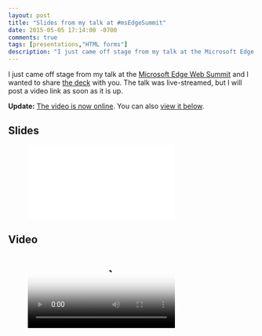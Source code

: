 ```yaml
---
layout: post
title: "Slides from my talk at #msEdgeSummit"
date: 2015-05-05 17:14:00 -0700
comments: true
tags: [presentations,"HTML forms"]
description: "I just came off stage from my talk at the Microsoft Edge Web Summit and I wanted to share the deck with you. The talk was live-streamed, but I will post a video link as soon as it is up."
---
```


I just came off stage from my talk at the [Microsoft Edge Web Summit](https://channel9.msdn.com/Events/WebPlatformSummit/2015) and I wanted to share [the deck](/notebook/slides-from-my-talk-at-number-msedgesummit/#figure-2015-05-05-01) with you. The talk was live-streamed, but I will post a video link as soon as it is up.

**Update:** [The video is now online](https://channel9.msdn.com/Events/WebPlatformSummit/2015/Falling-in-love-with-forms). You can also [view it below](/notebook/slides-from-my-talk-at-number-msedgesummit/#figure-2015-05-05-02).

<!-- more -->

## Slides

<figure class="video-embed video-embed--16x9" id="figure-2015-05-05-01">  
<iframe class="video-embed__video" src="//www.slideshare.net/slideshow/embed_code/key/H1xKkpN0KIoXq3" frameborder="0"></iframe>  
</figure>

## Video

<figure class="video-embed video-embed--16x9" id="figure-2015-05-05-02">  
<video class="video-embed__video" poster="//sec.ch9.ms/sessions/websummit/2015/GA05-LG.jpg" controls="">
<source src="//video.ch9.ms/sessions/websummit/2015/GA05.mp4">
<p>Download it: <a href="//video.ch9.ms/sessions/websummit/2015/GA05.mp4" download>High Quality MP4</a> or <a href="//video.ch9.ms/sessions/websummit/2015/GA05-mobile.mp4" download>Low Quality MP4</a></p>
</video>
</figure>
